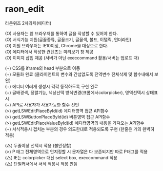 # raon_edit
라온위즈 2차과제(에디터)      

(O) 사용자는 웹 브라우저를 통하여 글을 작성할 수 있어야 한다.   
(O) 서식기능 지원(글꼴종류, 글꼴크기, 글꼴색, 볼드, 이탤릭, 언더라인)   
(O) 지원 브라우저는 IE10이상, Chrome을 대상으로 한다.   
(O) 에디터에서 작성한 컨텐츠는 미리보기 창 제공   
(O) 이미지 삽입 제공 (서버가 아닌 execcommand 활용/서버는 업로드 때)      

(+) CSS를 iframe의 head 부분으로 이동   
(+) 모듈화 완료 (클라이언트의 변수와 간섭없도록 전역변수 전체삭제 및 함수내에서 보완)   
(+) 에디터 여러개 생성시 각각 동작하도록 구현 완료   
(+) 글배경색, 정렬기능, 색상선택 방식변경(크롬에서colorpicker), 영역선택시 상태표시   
(+) API로 사용자가 사용가능한 함수 선언   
(>) getLSWEditPlaceById(id) 에디터영역 접근 API함수   
(>) getLSWButtonPlaceById(id) 버튼영역 접근 API함수   
(>) getLSWEditPlaceValueById(id) 에디터영역의 내용을 가져오는 API함수   
(+) 서식적용시 겹치는 부분의 경우 의도한대로 적용되도록 구현 (한줄은 거의 완벽히 적용)      

(△) 두줄이상 선택시 적용 (불안정함)   
(>) P 태그 전체영역으로 안지정할 시 문자열은 다 보존되지만 따로 P태그를 적용   
(△) IE는 colorpicker 대신 select box, execcommand 적용   
(△) 단일커서에서 서식 적용시 적용 안됨   